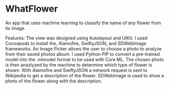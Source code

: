# WhatFlower
An app that uses machine learning to classify the name of any flower from its image.

Features: The view was designed using Autolayout and UIKit. I used Cocoapods to install the, Alamofire, SwiftyJSON, and SDWebImage frameworks. An Image Picker allows the user to choose a photo to analyze from their saved photos album. I used  Python PIP to convert a pre-trained model into the .mlmodel format to be used with Core ML. The chosen photo is then anazlyzed by the machine to determine which type of flower is shown. With Alamofire and SwiftyJSON a network request is sent to Wikipedia to get a description of the flower. SDWebImage is used to show a photo of the flower along with the description.
